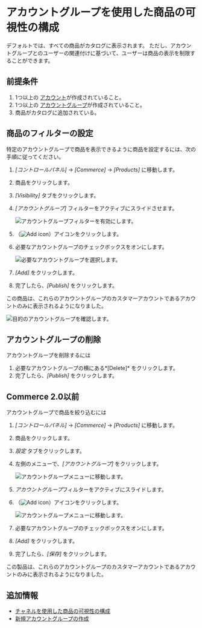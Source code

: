 # アカウントグループを使用した商品の可視性の構成

デフォルトでは、すべての商品がカタログに表示されます。 ただし、アカウントグループとのユーザーの関連付けに基づいて、ユーザーは商品の表示を制限することができます。

## 前提条件

1.  1つ以上の [アカウント](../../../account-management/introduction-to-accounts.md)が作成されていること。
2.  1つ以上の [アカウントグループ](../../../account-management/creating-a-new-account-group.md)が作成されていること。
3.  商品がカタログに追加されている。

## 商品のフィルターの設定

特定のアカウントグループで商品を表示できるように商品を設定するには、次の手順に従ってください。

1.  *[コントロールパネル]* → *[Commerce]* → *[Products]* に移動します。

2.  商品をクリックします。

3.  *[Visibility]* タブをクリックします。

4.  *[アカウントグループ]* フィルターをアクティブにスライドさせます。

    ![アカウントグループフィルターを有効にします。](./configuring-product-visibility-using-account-groups/images/01.png)

5.  （![Add icon](../../../images/icon-add.png)）アイコンをクリックします。

6.  必要なアカウントグループのチェックボックスをオンにします。

    ![必要なアカウントグループを選択します。](./configuring-product-visibility-using-account-groups/images/02.png)

7.  *[Add]* をクリックします。

8.  完了したら、*[Publish]* をクリックします。

この商品は、これらのアカウントグループのカスタマーアカウントであるアカウントのみに表示されるようになりました。

![目的のアカウントグループを確認します。](./configuring-product-visibility-using-account-groups/images/03.png)

## アカウントグループの削除

アカウントグループを削除するには

1.  必要なアカウントグループの横にある*[Delete]* をクリックします。
2.  完了したら、*[Publish]* をクリックします。

## Commerce 2.0以前

アカウントグループで商品を絞り込むには

1.  *[コントロールパネル]* → *[Commerce]* → *[Products]* に移動します。

2.  商品をクリックします。

3.  *設定* タブをクリックします。

4.  左側のメニューで、*[アカウントグループ]* をクリックします。

    ![アカウントグループメニューに移動します。](./configuring-product-visibility-using-account-groups/images/04.png)

5.  *アカウントグループ*フィルターをアクティブにスライドします。

6.  （![Add icon](../../../images/icon-add.png)）アイコンをクリックします。

    ![アカウントグループメニューに移動します。](./configuring-product-visibility-using-account-groups/images/05.png)

7.  必要なアカウントグループのチェックボックスをオンにします。

8.  *[Add]* をクリックします。

9.  完了したら、*[保存]* をクリックします。

この製品は、これらのアカウントグループのカスタマーアカウントであるアカウントのみに表示されるようになりました。

## 追加情報

  - [チャネルを使用した商品の可視性の構成](../../../starting-a-store/channels/configuring-product-visibility-using-channels.md)
  - [新規アカウントグループの作成](../../../account-management/creating-a-new-account-group.md)
